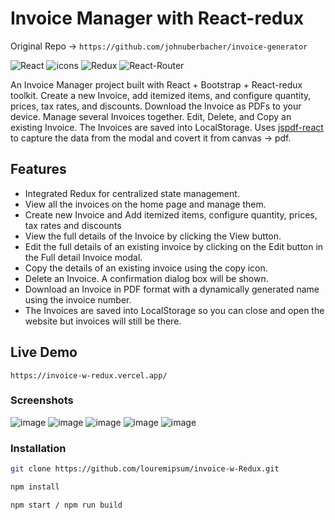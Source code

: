 # Invoice Manager with React-redux

Original Repo -> `https://github.com/johnuberbacher/invoice-generator`

![React](https://img.shields.io/badge/react-%2320232a.svg?style=for-the-badge&logo=react&logoColor=%2361DAFB) ![icons](https://img.shields.io/badge/bootstrap-%23563D7C.svg?style=for-the-badge&logo=bootstrap&logoColor=white) ![Redux](https://img.shields.io/badge/Redux-593D88?style=for-the-badge&logo=redux&logoColor=white) ![React-Router](https://img.shields.io/badge/React_Router-CA4245?style=for-the-badge&logo=react-router&logoColor=white)

An Invoice Manager project built with React + Bootstrap + React-redux toolkit. Create a new Invoice, add itemized items, and configure quantity, prices, tax rates, and discounts. Download the Invoice as PDFs to your device. Manage several Invoices together. Edit, Delete, and Copy an existing Invoice. The Invoices are saved into LocalStorage. Uses [jspdf-react](https://www.npmjs.com/package/jspdf-react) to capture the data from the modal and covert it from canvas -> pdf.

## Features

* Integrated Redux for centralized state management.
* View all the invoices on the home page and manage them.
* Create new Invoice and Add itemized items, configure quantity, prices, tax rates and discounts
* View the full details of the Invoice by clicking the View button.
* Edit the full details of an existing invoice by clicking on the Edit button in the Full detail Invoice modal.
* Copy the details of an existing invoice using the copy icon.
* Delete an Invoice. A confirmation dialog box will be shown.
* Download an Invoice in PDF format with a dynamically generated name using the invoice number.
* The Invoices are saved into LocalStorage so you can close and open the website but invoices will still be there.

## Live Demo

`https://invoice-w-redux.vercel.app/`

### Screenshots

![image](https://github.com/johnuberbacher/invoice-generator/assets/72456774/9695fa37-5786-486a-86b0-20119561cbd8)
![image](https://github.com/johnuberbacher/invoice-generator/assets/72456774/cf4caf91-fd6f-43e8-9559-07188edd0465)
![image](https://github.com/johnuberbacher/invoice-generator/assets/72456774/9a9aaba4-4f62-4a76-a44d-d5d8d0d2d084)
![image](https://github.com/johnuberbacher/invoice-generator/assets/72456774/da05c178-7b8c-4da5-a8f2-f387a56e49ab)
![image](https://github.com/johnuberbacher/invoice-generator/assets/72456774/624c621b-d711-4b99-bad3-30094b6cb938)

### Installation

```bash
git clone https://github.com/louremipsum/invoice-w-Redux.git

npm install

npm start / npm run build
```
